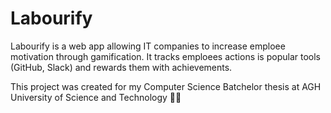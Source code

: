 # Labourify

Labourify is a web app allowing IT companies to increase emploee motivation through gamification. 
It tracks emploees actions is popular tools (GitHub, Slack) and rewards them with achievements.

This project was created for my Computer Science Batchelor thesis at AGH University of Science and Technology 👨‍🎓 
